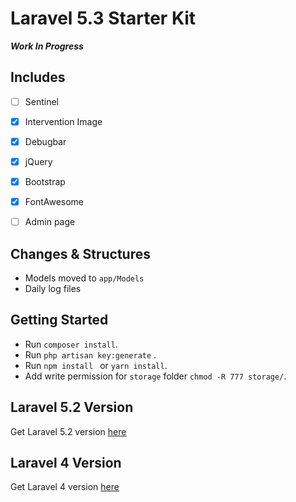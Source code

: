 # Laravel 5.3 Starter Kit

***Work In Progress***

## Includes
- [ ] Sentinel
- [x] Intervention Image
- [x] Debugbar
- [x] jQuery
- [x] Bootstrap
- [x] FontAwesome
- [ ] Admin page


## Changes & Structures
- Models moved to `app/Models`
- Daily log files

## Getting Started
- Run `composer install`.
- Run `php artisan key:generate` .
- Run `npm install ` or `yarn install`.
- Add write permission for `storage` folder `chmod -R 777 storage/`.

## Laravel 5.2 Version
Get Laravel 5.2 version [here](https://github.com/mchaelhuang/L5-starter-kit)

## Laravel 4 Version
Get Laravel 4 version [here](https://github.com/benhanks040888/L4-Starter)
